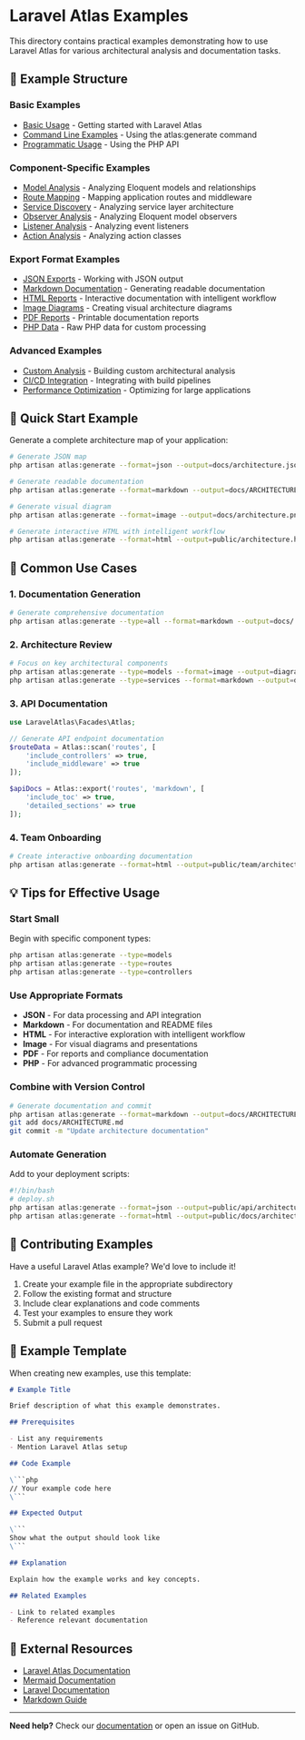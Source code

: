 # Laravel Atlas Examples

This directory contains practical examples demonstrating how to use Laravel Atlas for various architectural analysis and documentation tasks.

## 📁 Example Structure

### Basic Examples
- [Basic Usage](basic-usage.md) - Getting started with Laravel Atlas
- [Command Line Examples](command-line.md) - Using the atlas:generate command
- [Programmatic Usage](programmatic.md) - Using the PHP API

### Component-Specific Examples  
- [Model Analysis](models.md) - Analyzing Eloquent models and relationships
- [Route Mapping](routes.md) - Mapping application routes and middleware
- [Service Discovery](services.md) - Analyzing service layer architecture
- [Observer Analysis](observers.md) - Analyzing Eloquent model observers
- [Listener Analysis](listeners.md) - Analyzing event listeners
- [Action Analysis](actions.md) - Analyzing action classes

### Export Format Examples
- [JSON Exports](exports/json.md) - Working with JSON output
- [Markdown Documentation](exports/markdown.md) - Generating readable documentation
- [HTML Reports](exports/html.md) - Interactive documentation with intelligent workflow
- [Image Diagrams](exports/image.md) - Creating visual architecture diagrams
- [PDF Reports](exports/pdf.md) - Printable documentation reports
- [PHP Data](exports/php.md) - Raw PHP data for custom processing

### Advanced Examples
- [Custom Analysis](advanced/custom-analysis.md) - Building custom architectural analysis
- [CI/CD Integration](advanced/cicd.md) - Integrating with build pipelines
- [Performance Optimization](advanced/performance.md) - Optimizing for large applications

## 🚀 Quick Start Example

Generate a complete architecture map of your application:

```bash
# Generate JSON map
php artisan atlas:generate --format=json --output=docs/architecture.json

# Generate readable documentation  
php artisan atlas:generate --format=markdown --output=docs/ARCHITECTURE.md

# Generate visual diagram
php artisan atlas:generate --format=image --output=docs/architecture.png

# Generate interactive HTML with intelligent workflow
php artisan atlas:generate --format=html --output=public/architecture.html
```

## 🔧 Common Use Cases

### 1. Documentation Generation
```bash
# Generate comprehensive documentation
php artisan atlas:generate --type=all --format=markdown --output=docs/
```

### 2. Architecture Review
```bash
# Focus on key architectural components
php artisan atlas:generate --type=models --format=image --output=diagrams/models.png
php artisan atlas:generate --type=services --format=markdown --output=docs/services.md
```

### 3. API Documentation
```php
use LaravelAtlas\Facades\Atlas;

// Generate API endpoint documentation
$routeData = Atlas::scan('routes', [
    'include_controllers' => true,
    'include_middleware' => true
]);

$apiDocs = Atlas::export('routes', 'markdown', [
    'include_toc' => true,
    'detailed_sections' => true
]);
```

### 4. Team Onboarding
```bash
# Create interactive onboarding documentation
php artisan atlas:generate --format=html --output=public/team/architecture.html
```

## 💡 Tips for Effective Usage

### Start Small
Begin with specific component types:
```bash
php artisan atlas:generate --type=models
php artisan atlas:generate --type=routes  
php artisan atlas:generate --type=controllers
```

### Use Appropriate Formats
- **JSON** - For data processing and API integration
- **Markdown** - For documentation and README files
- **HTML** - For interactive exploration with intelligent workflow
- **Image** - For visual diagrams and presentations
- **PDF** - For reports and compliance documentation
- **PHP** - For advanced programmatic processing

### Combine with Version Control
```bash
# Generate documentation and commit
php artisan atlas:generate --format=markdown --output=docs/ARCHITECTURE.md
git add docs/ARCHITECTURE.md
git commit -m "Update architecture documentation"
```

### Automate Generation
Add to your deployment scripts:
```bash
#!/bin/bash
# deploy.sh
php artisan atlas:generate --format=json --output=public/api/architecture.json
php artisan atlas:generate --format=html --output=public/docs/architecture.html
```

## 🤝 Contributing Examples

Have a useful Laravel Atlas example? We'd love to include it! 

1. Create your example file in the appropriate subdirectory
2. Follow the existing format and structure
3. Include clear explanations and code comments
4. Test your examples to ensure they work
5. Submit a pull request

## 📄 Example Template

When creating new examples, use this template:

```markdown
# Example Title

Brief description of what this example demonstrates.

## Prerequisites

- List any requirements
- Mention Laravel Atlas setup

## Code Example

\```php
// Your example code here
\```

## Expected Output

\```
Show what the output should look like
\```

## Explanation

Explain how the example works and key concepts.

## Related Examples

- Link to related examples
- Reference relevant documentation
```

## 🔗 External Resources

- [Laravel Atlas Documentation](../docs/)
- [Mermaid Documentation](https://mermaid-js.github.io/mermaid/)
- [Laravel Documentation](https://laravel.com/docs)
- [Markdown Guide](https://www.markdownguide.org/)

---

**Need help?** Check our [documentation](../docs/) or open an issue on GitHub.